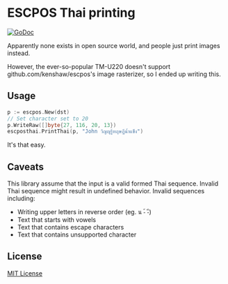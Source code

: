 # ESCPOS Thai printing

[![GoDoc](https://godoc.org/github.com/whs/escposthai?status.svg)](https://godoc.org/github.com/whs/escposthai)

Apparently none exists in open source world, and people just print images instead.

However, the ever-so-popular TM-U220 doesn't support github.com/kenshaw/escpos's image rasterizer, so I ended up writing this.

## Usage

```go
p := escpos.New(dst)
// Set character set to 20
p.WriteRaw([]byte{27, 116, 20, 13})
escposthai.PrintThai(p, "John วิญญูรู้ทฤษฎีน้ำแข็ง")
```

It's that easy.

## Caveats

This library assume that the input is a valid formed Thai sequence. Invalid Thai sequence might result in undefined behavior. Invalid sequences including:

- Writing upper letters in reverse order (eg. น -้ -ี)
- Text that starts with vowels
- Text that contains escape characters
- Text that contains unsupported character

## License

[MIT License](LICENSE)
